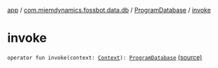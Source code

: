 [app](../../index.md) / [com.miemdynamics.fossbot.data.db](../index.md) / [ProgramDatabase](index.md) / [invoke](./invoke.md)

# invoke

`operator fun invoke(context: `[`Context`](https://developer.android.com/reference/android/content/Context.html)`): `[`ProgramDatabase`](index.md) [(source)](https://github.com/binyot/fossbot/tree/master/app/src/main/java/com/miemdynamics/fossbot/data/db/ProgramDatabase.kt#L25)